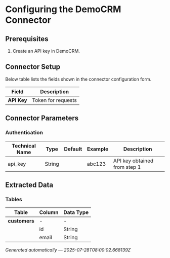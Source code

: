 
# Configuring the DemoCRM Connector

## Prerequisites
1. Create an API key in DemoCRM.
   


## Connector Setup
Below table lists the fields shown in the connector configuration form.

| Field | Description |
|-------|-------------|
| **API Key** | Token for requests |


## Connector Parameters

### Authentication
| Technical Name | Type | Default | Example | Description |
|---------------|------|---------|---------|-------------|
| api_key | String |  | abc123 | API key obtained from step 1 |




## Extracted Data
### Tables
| Table | Column | Data Type |
|-------|--------|-----------|
| **customers** | - | - |
|  | id | String |
|  | email | String |


*Generated automatically — 2025-07-28T08:00:02.668139Z*